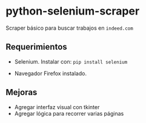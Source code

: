 # python-selenium-scraper

Scraper básico para buscar trabajos en `indeed.com`

## Requerimientos

- Selenium. Instalar con: `pip install selenium`

- Navegador Firefox instalado.

## Mejoras
- Agregar interfaz visual con tkinter
- Agregar lógica para recorrer varias páginas
